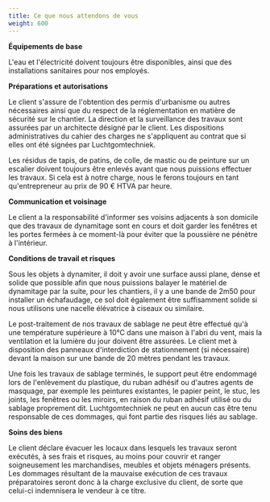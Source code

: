```yaml
---
title: Ce que nous attendons de vous
weight: 600
---
```

**Équipements de base**

L'eau et l'électricité doivent toujours être disponibles, ainsi que des installations sanitaires pour nos employés.

**Préparations et autorisations**

Le client s'assure de l'obtention des permis d'urbanisme ou autres nécessaires ainsi que du respect de la réglementation en matière de sécurité sur le chantier. La direction et la surveillance des travaux sont assurées par un architecte désigné par le client. Les dispositions administratives du cahier des charges ne s'appliquent au contrat que si elles ont été signées par Luchtgomtechniek.

Les résidus de tapis, de patins, de colle, de mastic ou de peinture sur un escalier doivent toujours être enlevés avant que nous puissions effectuer les travaux. Si cela est à notre charge, nous le ferons toujours en tant qu'entrepreneur au prix de 90 € HTVA par heure.

**Communication et voisinage**

Le client a la responsabilité d'informer ses voisins adjacents à son domicile que des travaux de dynamitage sont en cours et doit garder les fenêtres et les portes fermées à ce moment-là pour éviter que la poussière ne pénètre à l'intérieur.

**Conditions de travail et risques**

Sous les objets à dynamiter, il doit y avoir une surface aussi plane, dense et solide que possible afin que nous puissions balayer le matériel de dynamitage par la suite, pour les chantiers, il y a une bande de 2m50 pour installer un échafaudage, ce sol doit également être suffisamment solide si nous utilisons une nacelle élévatrice à ciseaux ou similaire.

Le post-traitement de nos travaux de sablage ne peut être effectué qu'à une température supérieure à 10°C dans une maison à l'abri du vent, mais la ventilation et la lumière du jour doivent être assurées. Le client met à disposition des panneaux d'interdiction de stationnement (si nécessaire) devant la maison sur une bande de 20 mètres pendant les travaux.

Une fois les travaux de sablage terminés, le support peut être endommagé lors de l'enlèvement du plastique, du ruban adhésif ou d'autres agents de masquage, par exemple les peintures existantes, le papier peint, le stuc, les joints, les fenêtres ou les miroirs, en raison du ruban adhésif utilisé ou du sablage proprement dit. Luchtgomtechniek ne peut en aucun cas être tenu responsable de ces dommages, qui font partie des risques liés au sablage.

**Soins des biens**

Le client déclare évacuer les locaux dans lesquels les travaux seront exécutés, à ses frais et risques, au moins pour couvrir et ranger soigneusement les marchandises, meubles et objets ménagers présents. Les dommages résultant de la mauvaise exécution de ces travaux préparatoires seront donc à la charge exclusive du client, de sorte que celui-ci indemnisera le vendeur à ce titre.
